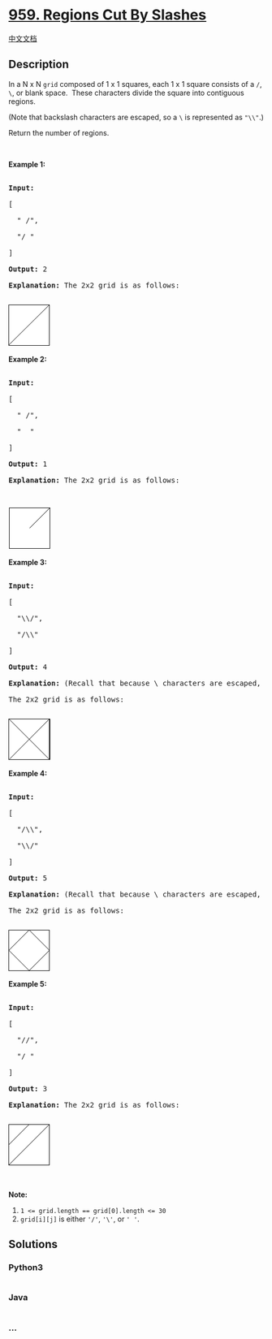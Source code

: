# [959. Regions Cut By Slashes](https://leetcode.com/problems/regions-cut-by-slashes)

[中文文档](/solution/0900-0999/0959.Regions%20Cut%20By%20Slashes/README.md)

## Description
<p>In a N x N&nbsp;<code>grid</code> composed of 1 x 1 squares, each 1 x 1 square consists of a <code>/</code>, <code>\</code>, or blank space.&nbsp; These characters divide the square into contiguous regions.</p>



<p>(Note that backslash characters are escaped, so a <code>\</code>&nbsp;is represented as <code>&quot;\\&quot;</code>.)</p>



<p>Return the number of regions.</p>



<p>&nbsp;</p>



<div>

<div>

<div>

<div>

<div>

<ol>

</ol>

</div>

</div>

</div>

</div>

</div>



<div>

<p><strong>Example 1:</strong></p>



<pre>

<strong>Input:

</strong><span id="example-input-1-1">[

&nbsp; &quot; /&quot;,

&nbsp; &quot;/ &quot;

]</span>

<strong>Output: </strong><span id="example-output-1">2</span>

<strong>Explanation: </strong>The 2x2 grid is as follows:

</pre>

![](./images/1.png)

<div>

<p><strong>Example 2:</strong></p>



<pre>

<strong>Input:

</strong><span id="example-input-2-1">[

&nbsp; &quot; /&quot;,

&nbsp; &quot;  &quot;

]</span>

<strong>Output: </strong><span id="example-output-2">1</span>

<strong>Explanation: </strong>The 2x2 grid is as follows:


</pre>

![](./images/2.png)

<div>

<p><strong>Example 3:</strong></p>



<pre>

<strong>Input:

</strong><span id="example-input-3-1">[

&nbsp; &quot;\\/&quot;,

&nbsp; &quot;/\\&quot;

]</span>

<strong>Output: </strong><span id="example-output-3">4</span>

<strong>Explanation: </strong>(Recall that because \ characters are escaped, &quot;\\/&quot; refers to \/, and &quot;/\\&quot; refers to /\.)

The 2x2 grid is as follows:

</pre>

![](./images/3.png)


<div>

<p><strong>Example 4:</strong></p>



<pre>

<strong>Input:

</strong><span id="example-input-4-1">[

&nbsp; &quot;/\\&quot;,

&nbsp; &quot;\\/&quot;

]</span>

<strong>Output: </strong><span id="example-output-4">5</span>

<strong>Explanation: </strong>(Recall that because \ characters are escaped, &quot;/\\&quot; refers to /\, and &quot;\\/&quot; refers to \/.)

The 2x2 grid is as follows:

</pre>

![](./images/4.png)

<div>

<p><strong>Example 5:</strong></p>



<pre>

<strong>Input:

</strong><span id="example-input-5-1">[

&nbsp; &quot;//&quot;,

&nbsp; &quot;/ &quot;

]</span>

<strong>Output: </strong><span id="example-output-5">3</span>

<strong>Explanation: </strong>The 2x2 grid is as follows:

</pre>

![](./images/5.png)

<p>&nbsp;</p>



<p><strong>Note:</strong></p>



<ol>
	<li><code>1 &lt;= grid.length == grid[0].length &lt;= 30</code></li>
	<li><code>grid[i][j]</code> is either <code>&#39;/&#39;</code>, <code>&#39;\&#39;</code>, or <code>&#39; &#39;</code>.</li>
</ol>

</div>

</div>

</div>

</div>

</div>


## Solutions


<!-- tabs:start -->

### **Python3**

```python

```

### **Java**

```java

```

### **...**
```

```

<!-- tabs:end -->